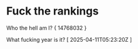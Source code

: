 # Fuck the rankings

Who the hell am I?
{ 14768032 }

What fucking year is it?
[ 2025-04-11T05:23:20Z ]
